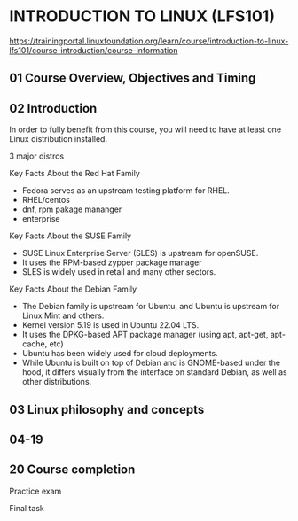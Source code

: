 # INTRODUCTION TO LINUX (LFS101)

https://trainingportal.linuxfoundation.org/learn/course/introduction-to-linux-lfs101/course-introduction/course-information

## 01 Course Overview, Objectives and Timing

## 02 Introduction

In order to fully benefit from this course, you will need to have at least one Linux distribution installed.

3 major distros

Key Facts About the Red Hat Family

* Fedora serves as an upstream testing platform for RHEL.
* RHEL/centos
* dnf, rpm pakage mananger
* enterprise

Key Facts About the SUSE Family

* SUSE Linux Enterprise Server (SLES) is upstream for openSUSE.
* It uses the RPM-based zypper package manager
* SLES is widely used in retail and many other sectors.

Key Facts About the Debian Family

* The Debian family is upstream for Ubuntu, and Ubuntu is upstream for Linux Mint and others.
* Kernel version 5.19 is used in Ubuntu 22.04 LTS.
* It uses the DPKG-based APT package manager (using apt, apt-get, apt-cache, etc)
* Ubuntu has been widely used for cloud deployments.
* While Ubuntu is built on top of Debian and is GNOME-based under the hood, it differs visually from the interface on standard Debian, as well as other distributions.

## 03 Linux philosophy and concepts




## 04-19

## 20 Course completion

Practice exam

Final task